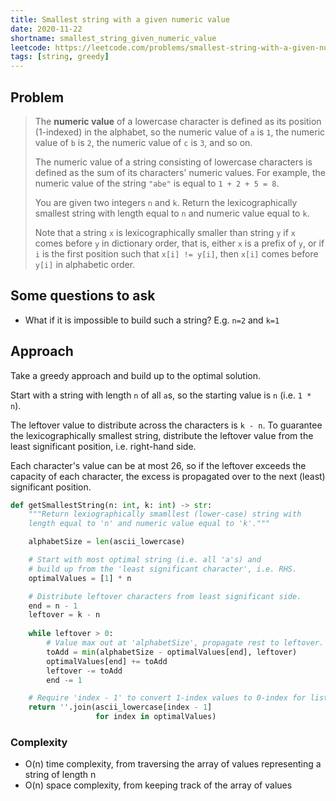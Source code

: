 ```yaml
---
title: Smallest string with a given numeric value
date: 2020-11-22
shortname: smallest_string_given_numeric_value
leetcode: https://leetcode.com/problems/smallest-string-with-a-given-numeric-value
tags: [string, greedy]
---
```


## Problem

> The __numeric value__ of a lowercase character is defined as its position (1-indexed) in the alphabet, 
> so the numeric value of `a` is `1`, the numeric value of `b` is `2`, the numeric value of `c` is `3`, and so on.
> 
> The numeric value of a string consisting of lowercase characters is defined as the sum of its characters' numeric values. 
> For example, the numeric value of the string `"abe"` is equal to `1 + 2 + 5 = 8`.
> 
> You are given two integers `n` and `k`. 
> Return the lexicographically smallest string with length equal to `n` and numeric value equal to `k`.
> 
> Note that a string `x` is lexicographically smaller than string `y` if `x` comes before `y` in dictionary order, that is, 
> either `x` is a prefix of `y`, or if `i` is the first position such that `x[i] != y[i]`, then `x[i]` comes before `y[i]` in alphabetic order.

## Some questions to ask

* What if it is impossible to build such a string? E.g. `n=2` and `k=1`

## Approach

Take a greedy approach and build up to the optimal solution.

Start with a string with length `n` of all `a`s, so the starting value is `n` (i.e. `1 * n`). 

The leftover value to distribute across the characters is `k - n`.
To guarantee the lexicographically smallest string, distribute the leftover value from the least significant position, i.e. right-hand side. 

Each character's value can be at most 26, so if the leftover exceeds the capacity of each character, the excess is propagated over to the next (least) significant position.

```python
def getSmallestString(n: int, k: int) -> str:
    """Return lexiographically smamllest (lower-case) string with
    length equal to 'n' and numeric value equal to 'k'."""

    alphabetSize = len(ascii_lowercase)

    # Start with most optimal string (i.e. all 'a's) and
    # build up from the 'least significant character', i.e. RHS.
    optimalValues = [1] * n

    # Distribute leftover characters from least significant side.
    end = n - 1
    leftover = k - n
    
    while leftover > 0:
        # Value max out at 'alphabetSize', propagate rest to leftover.
        toAdd = min(alphabetSize - optimalValues[end], leftover)
        optimalValues[end] += toAdd
        leftover -= toAdd
        end -= 1

    # Require 'index - 1' to convert 1-index values to 0-index for list.
    return ''.join(ascii_lowercase[index - 1] 
                   for index in optimalValues)
```

### Complexity

* O(n) time complexity, from traversing the array of values representing a string of length n
* O(n) space complexity, from keeping track of the array of values